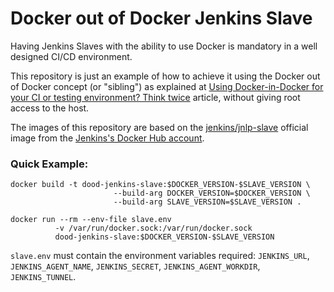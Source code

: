 # Docker out of Docker Jenkins Slave

Having Jenkins Slaves with the ability to use Docker is mandatory in a well designed CI/CD environment. 

This repository is just an example of how to achieve it using the Docker out of Docker concept (or "sibling") as explained at [Using Docker-in-Docker for your CI or testing environment? Think twice](https://jpetazzo.github.io/2015/09/03/do-not-use-docker-in-docker-for-ci) article, without giving root access to the host.

The images of this repository are based on the [jenkins/jnlp-slave](https://hub.docker.com/r/jenkins/jnlp-slave/) official image from the [Jenkins's Docker Hub account](https://hub.docker.com/u/jenkins/).

### Quick Example:

```
docker build -t dood-jenkins-slave:$DOCKER_VERSION-$SLAVE_VERSION \
                       --build-arg DOCKER_VERSION=$DOCKER_VERSION \
                       --build-arg SLAVE_VERSION=$SLAVE_VERSION .

docker run --rm --env-file slave.env 
          -v /var/run/docker.sock:/var/run/docker.sock 
          dood-jenkins-slave:$DOCKER_VERSION-$SLAVE_VERSION
```

`slave.env` must contain the environment variables required: `JENKINS_URL`, `JENKINS_AGENT_NAME`, `JENKINS_SECRET`, `JENKINS_AGENT_WORKDIR`, `JENKINS_TUNNEL`.
